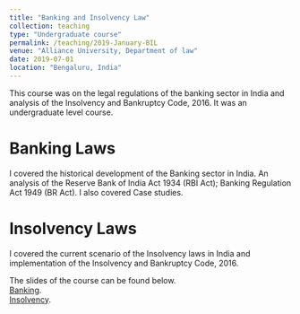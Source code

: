 ```yaml
---
title: "Banking and Insolvency Law"
collection: teaching
type: "Undergraduate course"
permalink: /teaching/2019-January-BIL
venue: "Alliance University, Department of law"
date: 2019-07-01
location: "Bengaluru, India"
---
```


This course was on the legal regulations of the banking sector in India and analysis of the Insolvency and Bankruptcy Code, 2016. It was an undergraduate level course.



Banking Laws
======
I covered the historical development of the Banking sector in India. An analysis of the Reserve Bank of India Act 1934 (RBI Act); Banking Regulation Act 1949 (BR Act). 
I also covered Case studies. 



Insolvency Laws
======
I covered the current scenario of the Insolvency laws in India and implementation of the Insolvency and Bankruptcy Code, 2016.


The slides of the course can be found below.  
[Banking](/files/teaching/2019/Banking-and-bankruptcy.pdf).   
[Insolvency](/files/teachings/2019/InsolvencyandBankruptcyCode2016.pdf).

